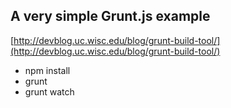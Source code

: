 ## A very simple Grunt.js example ##

[http://devblog.uc.wisc.edu/blog/grunt-build-tool/](http://devblog.uc.wisc.edu/blog/grunt-build-tool/)

- npm install
- grunt
- grunt watch
